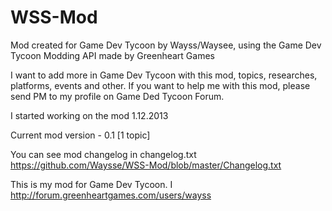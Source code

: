 WSS-Mod
=======
Mod created for Game Dev Tycoon by Wayss/Waysee, using the Game Dev Tycoon Modding API made by Greenheart Games

I want to add more in Game Dev Tycoon with this mod, topics, researches, platforms, events and other.
If you want to help me with this mod, please send PM to my profile on Game Ded Tycoon Forum.

I started working on the mod 1.12.2013

Current mod version - 0.1 [1 topic]

You can see mod changelog in changelog.txt
https://github.com/Waysse/WSS-Mod/blob/master/Changelog.txt



























This is my mod for Game Dev Tycoon. I http://forum.greenheartgames.com/users/wayss
